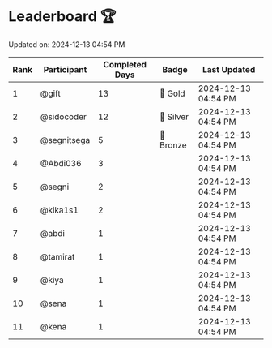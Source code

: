 # Leaderboard 🏆

Updated on: 2024-12-13 04:54 PM

| Rank | Participant       | Completed Days | Badge      | Last Updated         |
|------|-------------------|----------------|------------|----------------------|
| 1    | @gift             | 13             | 🏅 Gold     | 2024-12-13 04:54 PM |
| 2    | @sidocoder        | 12             | 🥈 Silver   | 2024-12-13 04:54 PM |
| 3    | @segnitsega       | 5              | 🥉 Bronze   | 2024-12-13 04:54 PM |
| 4    | @Abdi036          | 3              |            | 2024-12-13 04:54 PM |
| 5    | @segni            | 2              |            | 2024-12-13 04:54 PM |
| 6    | @kika1s1          | 2              |            | 2024-12-13 04:54 PM |
| 7    | @abdi             | 1              |            | 2024-12-13 04:54 PM |
| 8    | @tamirat          | 1              |            | 2024-12-13 04:54 PM |
| 9    | @kiya             | 1              |            | 2024-12-13 04:54 PM |
| 10   | @sena             | 1              |            | 2024-12-13 04:54 PM |
| 11   | @kena             | 1              |            | 2024-12-13 04:54 PM |
